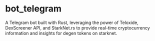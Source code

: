# bot_telegram
A Telegram bot built with Rust, leveraging the power of Teloxide, DexScreener API, and StarkNet.rs to provide real-time cryptocurrency information and insights for degen tokens on starknet.
